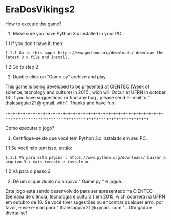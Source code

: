 # EraDosVikings2

How to execute the game?
1. Make sure you have Python 3.x installed in your PC.

  1.1 If you don't have it, then:
  
    1.1.1 Go to this page: https://www.python.org/downloads/ download the latest 3.x file and install.
    
  1.2 Go to step 2
  
2. Double click on "Game.py" archive and play


This game is being developed to be presented at CIENTEC (Week of science, tecnology and culture) in 2015 , wich will Occur at UFRN in october 18. If you have suggestions or find any bug , please send e- mail to " thalesaguiar21 @ gmail. with". Thanks and have fun !

-+-+-+-+-+-+-+-+-+-+-+-+-+-+-+-+-+-+-+-+-+-+-+-+-+-+-+-+-+-+-+-+-+-+-+-+-+-+-+-+-+-+-+-+-+-+-+-+-+-+-+-+-+-+-+-+-+-+-+-+

Como executar o jogo?
1. Certifique-se de que você tem Python 3.x instalado em seu PC.

  1.1 Se você não tem isso, então:
  
    1.1.1 Vá para esta página : https://www.python.org/downloads/ baixar o arquivo 3.x mais recente e instale-o.
    
  1.2 Vá para o passo 2
  
2. Dê um clique duplo no arquivo " Game.py " e jogue.


Este jogo está sendo desenvolvido para ser apresentado na CIENTEC (Semana de ciência, tecnologia e cultura ) em 2015, wich ocorrerá na UFRN em outubro de 18. Se você tiver sugestões ou encontrar qualquer erro, por favor, envie e-mail para " thalesaguiar21 @ gmail . com " . Obrigado e divirta-se!
